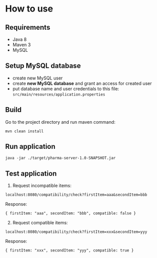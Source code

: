 # How to use

## Requirements
- Java 8
- Maven 3
- MySQL

## Setup MySQL database
- create new MySQL user
- create <b>new MySQL database</b> and grant an access for created user
- put database name and user credentials to this file:
`src/main/resources/application.properties`

## Build
Go to the project directory and run maven command:

`mvn clean install`

## Run application

`java -jar ./target/pharma-server-1.0-SNAPSHOT.jar`


## Test application
1. Request incompatible items:

`localhost:8080/compatibility/check?firstItem=aaa&secondItem=bbb`

Response:

`{
firstItem: "aaa",
secondItem: "bbb",
compatible: false
}`

2. Request compatible items:

`localhost:8080/compatibility/check?firstItem=xxx&secondItem=yyy`

Response:

`{
firstItem: "xxx",
secondItem: "yyy",
compatible: true
}`
